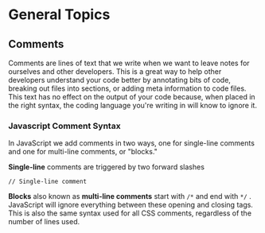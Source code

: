 # General Topics

## Comments
Comments are lines of text that we write when we want to leave notes for ourselves and other developers. This is a great way to help other developers understand your code better by annotating bits of code,  breaking out files into sections, or adding meta information to code files. This text has no effect on the output of your code because, when placed in the right syntax, the coding language you're writing in will know to ignore it.

### Javascript Comment Syntax

In JavaScript we add comments in two ways, one for single-line comments and one for multi-line comments, or "blocks."

**Single-line** comments are triggered by two forward slashes

```// Single-line comment```

**Blocks** also known as **multi-line comments** start with ```/*``` and end with ```*/``` . JavaScript will ignore everything between these opening and closing tags. This is also the same syntax used for all CSS comments, regardless of the number of lines used.
